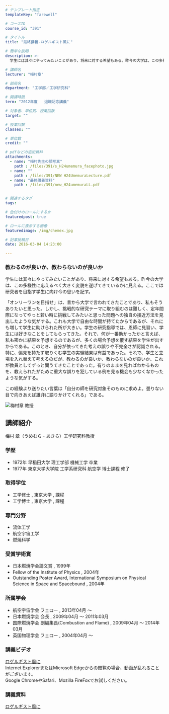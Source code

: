 ```yaml
---
# テンプレート指定
templateKey: "farewell"

# コースID
course_id: "391"

# タイトル
title: "最終講義-ロゲルギスト風に"

# 簡単な説明
description: >-
  学生には其々にやってみたいことがあり、将来に対する希望もある。昨今の大学は、この多様性に応えるべく大きく変貌を遂げてきているかに見える。ここでは研究者を目指す学生に向け今の思いを記す。  ...

# 講師名
lecturer: "梅村章"

# 部局名
department: "工学部／工学研究科"

# 開講時限
term: "2012年度	退職記念講義"

# 対象者、単位数、授業回数
target: ""

# 授業回数
classes: ""

# 単位数
credit: ""

# pdfなどの追加資料
attachments: 
  - name: "梅村先生の顔写真" 
    path : /files/391/s_H24umemura_facephoto.jpg
  - name: "" 
    path : /files/391/NEW H24UmemuraLecture.pdf
  - name: "最終講義資料" 
    path : /files/391/new_H24umemuraLL.pdf


# 関連するタグ
tags:

# 色付けのロールにするか
featuredpost: true

# ロールに表示する画像
featuredimage: /img/chemex.jpg

# 記事投稿日
date: 2016-03-04 14:23:00

---
```

### 教わるのが良いか、教わらないのが良いか 

学生には其々にやってみたいことがあり、将来に対する希望もある。昨今の大学は、この多様性に応えるべく大きく変貌を遂げてきているかに見える。ここでは研究者を目指す学生に向け今の思いを記す。  
  
「オンリーワンを目指せ」は、昔から大学で言われてきたことであり、私もそうありたいと思った。しかし、挑戦的な研究テーマに取り組むのは難しく、定年間際になってやっと若い時に挑戦してみたいと思った問題への独自の接近方法を見出したような気がする。これも大学で自由な時間が持てたからであるが、それにも増して学生に助けられた所が大きい。学生の研究指導では、恩師に見習い、学生には好きなことをしてもらってきた。それで、何が一番助かったかと言えば、私も密かに結果を予想するのであるが、多くの場合予想を覆す結果を学生が出すからである。このとき、自分が依ってきた考えの誤りや不完全さが認識される。特に、偏見を持たず取りくむ学生の実験結果は有益であった。それで、学生と立場を入れ替えて考えるのだが、教わるのが良いか、教わらないのが良いか、これが教員としてずっと問うてきたことであった。有りのままを見ればわかるものを、教えられたがために重大な誤りを犯している例を見る機会も少なくなかったような気がする。  
  
この経験より送りたい言葉は「自分の師を研究対象そのものに求めよ。曇りない目で向きあえば雄弁に語りかけてくれる」である。

![梅村章 教授](/files/391/s_H24umemura_facephoto.jpg) 
## 講師紹介

梅村 章（うめむら・あきら）工学研究科教授 

### 学歴

  * 1972年 早稲田大学 理工学部 機械工学 卒業
  * 1977年 東京大学大学院 工学系研究科 航空学 博士課程 修了

### 取得学位

  * 工学修士 , 東京大学 , 課程
  * 工学博士 , 東京大学 , 課程

### 専門分野

  * 流体工学
  * 航空宇宙工学
  * 燃焼科学

### 受賞学術賞

  * 日本燃焼学会論文賞 , 1999年
  * Fellow of the Institute of Physics , 2004年
  * Outstanding Poster Award, International Symposium on Physical Science in Space and Spacebound , 2004年

### 所属学会

  * 航空宇宙学会 フェロー , 2013年04月 〜
  * 日本燃焼学会 会長 , 2009年04月 〜 2011年03月
  * 国際燃焼学会 副編集長(Combustion and Flame) , 2009年04月 〜 2014年03月
  * 英国物理学会 フェロー , 2004年04月 〜
### 講義ビデオ

[ロゲルギスト風に](http://nuvideo.media.nagoya-u.ac.jp/embed/07036df998dd80bdf01fc15835c4d3a736372a8d)  
Internet ExplorerまたはMicrosoft Edgeからの閲覧の場合、動画が乱れることがございます。  
Google ChromeやSafari、Mozilla FireFoxでお試しください。 

### 講義資料


[ロゲルギスト風に](/files/391/new_H24umemuraLL.pdf) 
